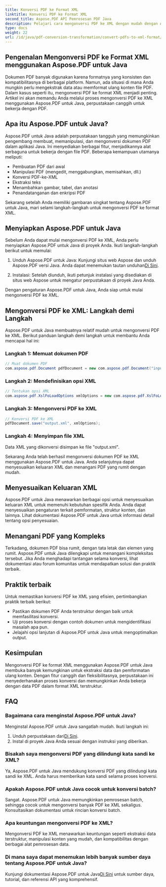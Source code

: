 ```yaml
---
title: Konversi PDF ke Format XML
linktitle: Konversi PDF ke Format XML
second_title: Aspose.PDF API Pemrosesan PDF Java
description: Pelajari cara mengonversi PDF ke XML dengan mudah dengan Aspose.PDF untuk Java. Panduan langkah demi langkah dan praktik terbaik untuk konversi yang efisien.
type: docs
weight: 22
url: /id/java/pdf-conversion-transformation/convert-pdfs-to-xml-format/
---
```


## Pengenalan Mengonversi PDF ke Format XML menggunakan Aspose.PDF untuk Java

Dokumen PDF banyak digunakan karena formatnya yang konsisten dan kompatibilitasnya di berbagai platform. Namun, ada situasi di mana Anda mungkin perlu mengekstrak data atau memformat ulang konten file PDF. Dalam kasus seperti itu, mengonversi PDF ke format XML menjadi penting. Artikel ini akan memandu Anda melalui proses mengonversi PDF ke XML menggunakan Aspose.PDF untuk Java, perpustakaan canggih untuk bekerja dengan PDF.

## Apa itu Aspose.PDF untuk Java?

Aspose.PDF untuk Java adalah perpustakaan tangguh yang memungkinkan pengembang membuat, memanipulasi, dan mengonversi dokumen PDF dalam aplikasi Java. Ini menyediakan berbagai fitur, menjadikannya alat serbaguna untuk bekerja dengan file PDF. Beberapa kemampuan utamanya meliputi:

- Pembuatan PDF dari awal
- Manipulasi PDF (mengedit, menggabungkan, memisahkan, dll.)
- Konversi PDF-ke-XML
- Ekstraksi teks
- Menambahkan gambar, tabel, dan anotasi
- Penandatanganan dan enkripsi PDF

Sekarang setelah Anda memiliki gambaran singkat tentang Aspose.PDF untuk Java, mari selami langkah-langkah untuk mengonversi PDF ke format XML.

## Menyiapkan Aspose.PDF untuk Java

Sebelum Anda dapat mulai mengonversi PDF ke XML, Anda perlu menyiapkan Aspose.PDF untuk Java di proyek Anda. Ikuti langkah-langkah berikut untuk memulai:

1.  Unduh Aspose.PDF untuk Java: Kunjungi situs web Aspose dan unduh Aspose.PDF versi Java. Anda dapat menemukan tautan unduhan[Di Sini](https://releases.aspose.com/pdf/java/).

2. Instalasi: Setelah diunduh, ikuti petunjuk instalasi yang disediakan di situs web Aspose untuk mengatur perpustakaan di proyek Java Anda.

Dengan pengaturan Aspose.PDF untuk Java, Anda siap untuk mulai mengonversi PDF ke XML.

## Mengonversi PDF ke XML: Langkah demi Langkah

Aspose.PDF untuk Java membuatnya relatif mudah untuk mengonversi PDF ke XML. Berikut panduan langkah demi langkah untuk membantu Anda mencapai hal ini:

### Langkah 1: Memuat dokumen PDF

```java
// Muat dokumen PDF
com.aspose.pdf.Document pdfDocument = new com.aspose.pdf.Document("input.pdf");
```

### Langkah 2: Mendefinisikan opsi XML

```java
// Tentukan opsi XML
com.aspose.pdf.XslFoLoadOptions xmlOptions = new com.aspose.pdf.XslFoLoadOptions();
```

### Langkah 3: Mengonversi PDF ke XML

```java
// Konversi PDF ke XML
pdfDocument.save("output.xml", xmlOptions);
```

### Langkah 4: Menyimpan file XML

Data XML yang dikonversi disimpan ke file "output.xml".

Sekarang Anda telah berhasil mengonversi dokumen PDF ke XML menggunakan Aspose.PDF untuk Java. Anda selanjutnya dapat menyesuaikan keluaran XML dan menangani PDF yang rumit dengan mudah.

## Menyesuaikan Keluaran XML

Aspose.PDF untuk Java menawarkan berbagai opsi untuk menyesuaikan keluaran XML untuk memenuhi kebutuhan spesifik Anda. Anda dapat menyesuaikan pengaturan terkait pemformatan, struktur konten, dan lainnya. Lihat dokumentasi Aspose.PDF untuk Java untuk informasi detail tentang opsi penyesuaian.

## Menangani PDF yang Kompleks

Terkadang, dokumen PDF bisa rumit, dengan tata letak dan elemen yang rumit. Aspose.PDF untuk Java dilengkapi untuk menangani kompleksitas tersebut. Jika Anda menghadapi tantangan selama konversi, lihat dokumentasi atau forum komunitas untuk mendapatkan solusi dan praktik terbaik.

## Praktik terbaik

Untuk memastikan konversi PDF ke XML yang efisien, pertimbangkan praktik terbaik berikut:

- Pastikan dokumen PDF Anda terstruktur dengan baik untuk memfasilitasi konversi.
- Uji proses konversi dengan contoh dokumen untuk mengidentifikasi masalah apa pun.
- Jelajahi opsi lanjutan di Aspose.PDF untuk Java untuk mengoptimalkan output.

## Kesimpulan

Mengonversi PDF ke format XML menggunakan Aspose.PDF untuk Java membuka banyak kemungkinan untuk ekstraksi data dan pemformatan ulang konten. Dengan fitur canggih dan fleksibilitasnya, perpustakaan ini menyederhanakan proses konversi dan memungkinkan Anda bekerja dengan data PDF dalam format XML terstruktur.

## FAQ

### Bagaimana cara menginstal Aspose.PDF untuk Java?

Menginstal Aspose.PDF untuk Java sangatlah mudah. Ikuti langkah ini:
1.  Unduh perpustakaan dari[Di Sini](https://releases.aspose.com/pdf/java/).
2. Instal di proyek Java Anda sesuai dengan instruksi yang diberikan.

### Bisakah saya mengonversi PDF yang dilindungi kata sandi ke XML?

Ya, Aspose.PDF untuk Java mendukung konversi PDF yang dilindungi kata sandi ke XML. Anda harus memberikan kata sandi selama proses konversi.

### Apakah Aspose.PDF untuk Java cocok untuk konversi batch?

Sangat. Aspose.PDF untuk Java memungkinkan pemrosesan batch, sehingga cocok untuk mengonversi banyak PDF ke XML sekaligus. Konsultasikan dokumentasi untuk rincian konversi batch.

### Apa keuntungan mengonversi PDF ke XML?

Mengonversi PDF ke XML menawarkan keuntungan seperti ekstraksi data terstruktur, manipulasi konten yang mudah, dan kompatibilitas dengan berbagai alat pemrosesan data.

### Di mana saya dapat menemukan lebih banyak sumber daya tentang Aspose.PDF untuk Java?

 Kunjungi dokumentasi Aspose.PDF untuk Java[Di Sini](https://reference.aspose.com/pdf/java/) untuk sumber daya, tutorial, dan referensi API yang komprehensif.